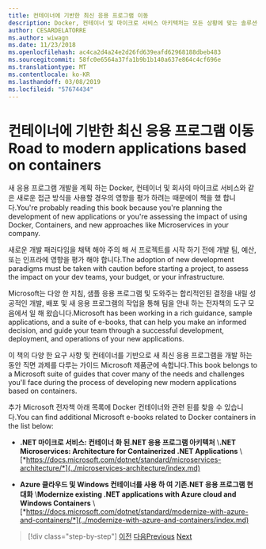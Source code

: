 ```yaml
---
title: 컨테이너에 기반한 최신 응용 프로그램 이동
description: Docker, 컨테이너 및 마이크로 서비스 아키텍처는 모든 상황에 맞는 솔루션을 이해 합니다. 여기서 결정 하는 데 도움이 되는 일부 참조를 찾을 수 있습니다.
author: CESARDELATORRE
ms.author: wiwagn
ms.date: 11/23/2018
ms.openlocfilehash: ac4ca2d4a24e2d26fd639eafd62968188dbeb483
ms.sourcegitcommit: 58fc0e6564a37fa1b9b1b140a637e864c4cf696e
ms.translationtype: MT
ms.contentlocale: ko-KR
ms.lasthandoff: 03/08/2019
ms.locfileid: "57674434"
---
```

# <a name="road-to-modern-applications-based-on-containers"></a><span data-ttu-id="3211e-104">컨테이너에 기반한 최신 응용 프로그램 이동</span><span class="sxs-lookup"><span data-stu-id="3211e-104">Road to modern applications based on containers</span></span>

<span data-ttu-id="3211e-105">새 응용 프로그램 개발을 계획 하는 Docker, 컨테이너 및 회사의 마이크로 서비스와 같은 새로운 접근 방식을 사용할 경우의 영향을 평가 하려는 때문에이 책을 했 합니다.</span><span class="sxs-lookup"><span data-stu-id="3211e-105">You're probably reading this book because you're planning the development of new applications or you're assessing the impact of using Docker, Containers, and new approaches like Microservices in your company.</span></span>

<span data-ttu-id="3211e-106">새로운 개발 패러다임을 채택 해야 주의 해 서 프로젝트를 시작 하기 전에 개발 팀, 예산, 또는 인프라에 영향을 평가 해야 합니다.</span><span class="sxs-lookup"><span data-stu-id="3211e-106">The adoption of new development paradigms must be taken with caution before starting a project, to assess the impact on your dev teams, your budget, or your infrastructure.</span></span>

<span data-ttu-id="3211e-107">Microsoft는 다양 한 지침, 샘플 응용 프로그램 및 도와주는 합리적인된 결정을 내릴 성공적인 개발, 배포 및 새 응용 프로그램의 작업을 통해 팀을 안내 하는 전자책의 도구 모음에서 일 해 왔습니다.</span><span class="sxs-lookup"><span data-stu-id="3211e-107">Microsoft has been working in a rich guidance, sample applications, and a suite of e-books, that can help you make an informed decision, and guide your team through a successful development, deployment, and operations of your new applications.</span></span>

<span data-ttu-id="3211e-108">이 책의 다양 한 요구 사항 및 컨테이너를 기반으로 새 최신 응용 프로그램을 개발 하는 동안 직면 과제를 다루는 가이드 Microsoft 제품군에 속합니다.</span><span class="sxs-lookup"><span data-stu-id="3211e-108">This book belongs to a Microsoft suite of guides that cover many of the needs and challenges you'll face during the process of developing new modern applications based on containers.</span></span>

<span data-ttu-id="3211e-109">추가 Microsoft 전자책 아래 목록에 Docker 컨테이너와 관련 된를 찾을 수 있습니다.</span><span class="sxs-lookup"><span data-stu-id="3211e-109">You can find additional Microsoft e-books related to Docker containers in the list below:</span></span>

- <span data-ttu-id="3211e-110">**.NET 마이크로 서비스: 컨테이너 화 된.NET 응용 프로그램 아키텍처** \\</span><span class="sxs-lookup"><span data-stu-id="3211e-110">**.NET Microservices: Architecture for Containerized .NET Applications** \\</span></span>
  [*https://docs.microsoft.com/dotnet/standard/microservices-architecture/*](../microservices-architecture/index.md)

- <span data-ttu-id="3211e-111">**Azure 클라우드 및 Windows 컨테이너를 사용 하 여 기존.NET 응용 프로그램 현대화** \\</span><span class="sxs-lookup"><span data-stu-id="3211e-111">**Modernize existing .NET applications with Azure cloud and Windows Containers** \\</span></span>
  [*https://docs.microsoft.com/dotnet/standard/modernize-with-azure-and-containers/*](../modernize-with-azure-and-containers/index.md)

>[!div class="step-by-step"]
><span data-ttu-id="3211e-112">[이전](docker-containers-images-and-registries.md)
>[다음](docker-application-lifecycle/index.md)</span><span class="sxs-lookup"><span data-stu-id="3211e-112">[Previous](docker-containers-images-and-registries.md)
[Next](docker-application-lifecycle/index.md)</span></span>
